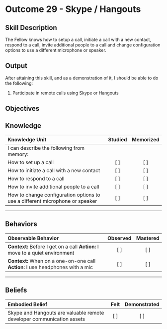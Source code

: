 # Outcome 29 - Skype / Hangouts

**Skill Description**
----------
The Fellow knows how to setup a call, initiate a call with a new contact, respond to a call, invite additional people to a call and change configuration options to use a different microphone or speaker.


**Output**
----------
After attaining this skill, and as a demonstration of it, I should be able to do the following:

1. Participate in remote calls using Skype or Hangouts


**Objectives**
----------
## **Knowledge**


| Knowledge Unit   |      Studied      | Memorized |
|:-------------|:------------------:|:--------:|
| I can describe the following from memory: | | |
| How to set up a call | [ ] | [ ]  |
| How to initiate a call with a new contact | [ ] | [ ]  |
| How to respond to a call | [ ] | [ ]  |
| How to invite additional people to a call | [ ] | [ ]  |
| How to change configuration options to use a different microphone or speaker | [ ] | [ ]  |



----------


## **Behaviors**

| Observable Behavior   |      Observed      | Mastered |
|:-------------|:------------------:|:--------:|
| **Context:** Before I get on a call **Action:** I move to a quiet environment | [ ] | [ ] |
| **Context:** When on a one-on-one call **Action:** I use headphones with a mic | [ ] | [ ] |


----------


## **Beliefs**


| Embodied Belief   |      Felt      | Demonstrated |
|:-------------|:------------------:|:--------:|
| Skype and Hangouts are valuable remote developer communication assets | [ ] | [ ] |

